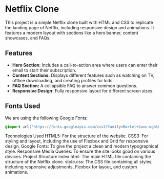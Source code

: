 # Netflix Clone

This project is a simple Netflix clone built with HTML and CSS to replicate the landing page of Netflix, including responsive design and animations. It features a modern layout with sections like a hero banner, content showcases, and FAQs.

## Features

- **Hero Section:** Includes a call-to-action area where users can enter their email to start their subscription.
- **Content Sections:** Displays different features such as watching on TV, offline downloading, and creating profiles for kids.
- **FAQ Section:** A collapsible FAQ to answer common questions.
- **Responsive Design:** Fully responsive layout for different screen sizes.

## Fonts Used

We are using the following Google Fonts:
```css
@import url('https://fonts.googleapis.com/css2?family=Martel+Sans:wght@600&family=Poppins:wght@300;400;700&display=swap');
```
Technologies Used
HTML5: For the structure of the website.
CSS3: For styling and layout, including the use of Flexbox and Grid for responsive design.
Google Fonts: To give the project a clean and modern typographical style.
Responsive Media Queries: To ensure the site looks good on various devices.
Project Structure
index.html: The main HTML file containing the structure of the Netflix clone.
style.css: The CSS file containing all styles, including responsive adjustments, Flexbox for layout, and custom animations.
